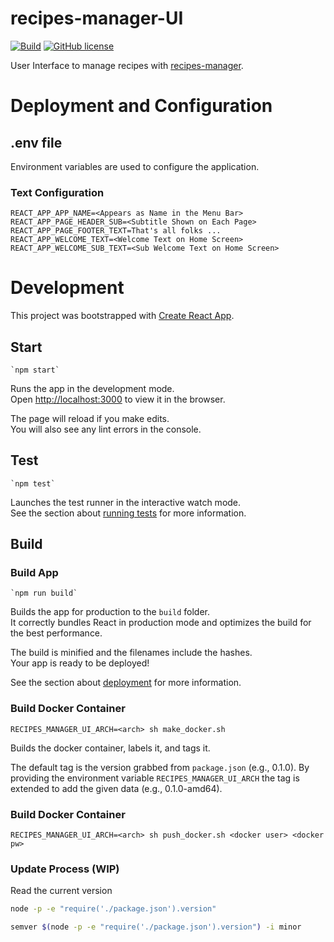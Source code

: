 # recipes-manager-UI

[![Build](https://github.com/ottenwbe/recipes-manager-ui/actions/workflows/node.js.yml/badge.svg)](https://github.com/ottenwbe/recipes-manager-ui/actions/workflows/node.js.yml)
[![GitHub license](https://img.shields.io/badge/license-MIT-blue.svg)](https://github.com/ottenwbe/recipes-manager-ui/blob/master/LICENSE)

User Interface to manage recipes with [recipes-manager](https://github.com/ottenwbe/recipes-manager).

# Deployment and Configuration

## .env file

Environment variables are used to configure the application.

### Text Configuration

    REACT_APP_APP_NAME=<Appears as Name in the Menu Bar>
    REACT_APP_PAGE_HEADER_SUB=<Subtitle Shown on Each Page>    
    REACT_APP_PAGE_FOOTER_TEXT=That's all folks ...
    REACT_APP_WELCOME_TEXT=<Welcome Text on Home Screen>
    REACT_APP_WELCOME_SUB_TEXT=<Sub Welcome Text on Home Screen>

# Development

This project was bootstrapped with [Create React App](https://github.com/facebook/create-react-app).

## Start  

    `npm start`

Runs the app in the development mode.<br>
Open [http://localhost:3000](http://localhost:3000) to view it in the browser.

The page will reload if you make edits.<br>
You will also see any lint errors in the console.

## Test 

    `npm test`

Launches the test runner in the interactive watch mode.<br>
See the section about [running tests](https://facebook.github.io/create-react-app/docs/running-tests) for more information.

## Build

### Build App 

    `npm run build`

Builds the app for production to the `build` folder.<br>
It correctly bundles React in production mode and optimizes the build for the best performance.

The build is minified and the filenames include the hashes.<br>
Your app is ready to be deployed!

See the section about [deployment](https://facebook.github.io/create-react-app/docs/deployment) for more information.

### Build Docker Container

    RECIPES_MANAGER_UI_ARCH=<arch> sh make_docker.sh

Builds the docker container, labels it, and tags it.

The default tag is the version grabbed from ```package.json``` (e.g., 0.1.0).
By providing the environment variable ```RECIPES_MANAGER_UI_ARCH``` the tag is extended to add the given data (e.g., 0.1.0-amd64).

### Build Docker Container

    RECIPES_MANAGER_UI_ARCH=<arch> sh push_docker.sh <docker user> <docker pw>

### Update Process (WIP)

Read the current version

```sh
node -p -e "require('./package.json').version"
```
```sh
semver $(node -p -e "require('./package.json').version") -i minor
```